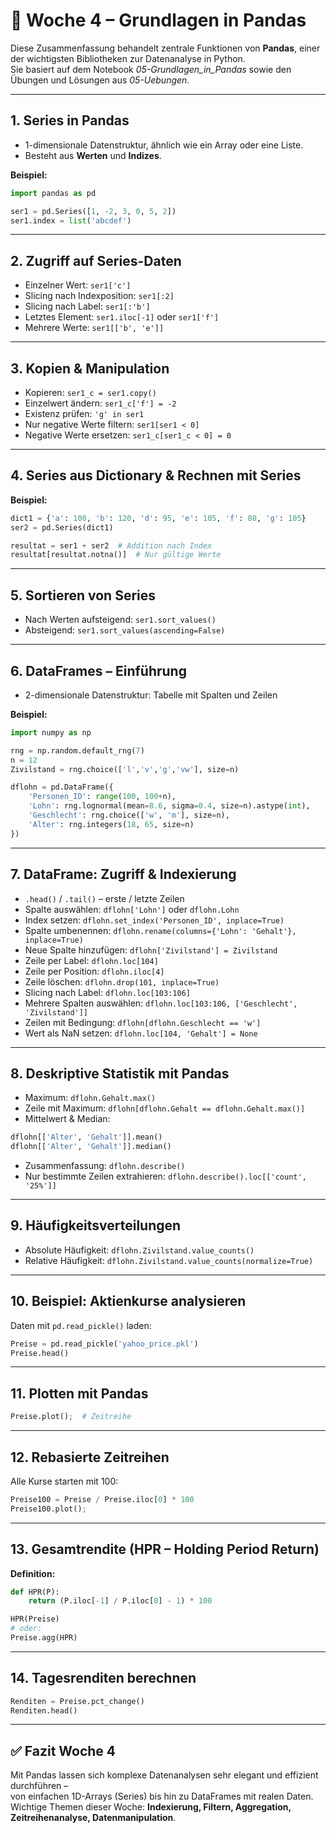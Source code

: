 # 📘 Woche 4 – Grundlagen in Pandas

Diese Zusammenfassung behandelt zentrale Funktionen von **Pandas**, einer der wichtigsten Bibliotheken zur Datenanalyse in Python.  
Sie basiert auf dem Notebook *05-Grundlagen_in_Pandas* sowie den Übungen und Lösungen aus *05-Uebungen*.

---

## 1. Series in Pandas

- 1-dimensionale Datenstruktur, ähnlich wie ein Array oder eine Liste.
- Besteht aus **Werten** und **Indizes**.

**Beispiel:**
```python
import pandas as pd

ser1 = pd.Series([1, -2, 3, 0, 5, 2])
ser1.index = list('abcdef')
```

---

## 2. Zugriff auf Series-Daten

- Einzelner Wert: `ser1['c']`
- Slicing nach Indexposition: `ser1[:2]`
- Slicing nach Label: `ser1[:'b']`
- Letztes Element: `ser1.iloc[-1]` oder `ser1['f']`
- Mehrere Werte: `ser1[['b', 'e']]`

---

## 3. Kopien & Manipulation

- Kopieren: `ser1_c = ser1.copy()`
- Einzelwert ändern: `ser1_c['f'] = -2`
- Existenz prüfen: `'g' in ser1`
- Nur negative Werte filtern: `ser1[ser1 < 0]`
- Negative Werte ersetzen: `ser1_c[ser1_c < 0] = 0`

---

## 4. Series aus Dictionary & Rechnen mit Series

**Beispiel:**
```python
dict1 = {'a': 100, 'b': 120, 'd': 95, 'e': 105, 'f': 80, 'g': 105}
ser2 = pd.Series(dict1)

resultat = ser1 + ser2  # Addition nach Index
resultat[resultat.notna()]  # Nur gültige Werte
```

---

## 5. Sortieren von Series

- Nach Werten aufsteigend: `ser1.sort_values()`
- Absteigend: `ser1.sort_values(ascending=False)`

---

## 6. DataFrames – Einführung

- 2-dimensionale Datenstruktur: Tabelle mit Spalten und Zeilen

**Beispiel:**
```python
import numpy as np

rng = np.random.default_rng(7)
n = 12
Zivilstand = rng.choice(['l','v','g','vw'], size=n)

dflohn = pd.DataFrame({
    'Personen_ID': range(100, 100+n),
    'Lohn': rng.lognormal(mean=8.6, sigma=0.4, size=n).astype(int),
    'Geschlecht': rng.choice(['w', 'm'], size=n),
    'Alter': rng.integers(18, 65, size=n)
})
```

---

## 7. DataFrame: Zugriff & Indexierung

- `.head()` / `.tail()` – erste / letzte Zeilen
- Spalte auswählen: `dflohn['Lohn']` oder `dflohn.Lohn`
- Index setzen: `dflohn.set_index('Personen_ID', inplace=True)`
- Spalte umbenennen: `dflohn.rename(columns={'Lohn': 'Gehalt'}, inplace=True)`
- Neue Spalte hinzufügen: `dflohn['Zivilstand'] = Zivilstand`
- Zeile per Label: `dflohn.loc[104]`
- Zeile per Position: `dflohn.iloc[4]`
- Zeile löschen: `dflohn.drop(101, inplace=True)`
- Slicing nach Label: `dflohn.loc[103:106]`
- Mehrere Spalten auswählen: `dflohn.loc[103:106, ['Geschlecht', 'Zivilstand']]`
- Zeilen mit Bedingung: `dflohn[dflohn.Geschlecht == 'w']`
- Wert als NaN setzen: `dflohn.loc[104, 'Gehalt'] = None`

---

## 8. Deskriptive Statistik mit Pandas

- Maximum: `dflohn.Gehalt.max()`
- Zeile mit Maximum: `dflohn[dflohn.Gehalt == dflohn.Gehalt.max()]`
- Mittelwert & Median:
```python
dflohn[['Alter', 'Gehalt']].mean()
dflohn[['Alter', 'Gehalt']].median()
```
- Zusammenfassung: `dflohn.describe()`
- Nur bestimmte Zeilen extrahieren: `dflohn.describe().loc[['count', '25%']]`

---

## 9. Häufigkeitsverteilungen

- Absolute Häufigkeit: `dflohn.Zivilstand.value_counts()`
- Relative Häufigkeit: `dflohn.Zivilstand.value_counts(normalize=True)`

---

## 10. Beispiel: Aktienkurse analysieren

Daten mit `pd.read_pickle()` laden:

```python
Preise = pd.read_pickle('yahoo_price.pkl')
Preise.head()
```

---

## 11. Plotten mit Pandas

```python
Preise.plot();  # Zeitreihe
```

---

## 12. Rebasierte Zeitreihen

Alle Kurse starten mit 100:
```python
Preise100 = Preise / Preise.iloc[0] * 100
Preise100.plot();
```

---

## 13. Gesamtrendite (HPR – Holding Period Return)

**Definition:**
```python
def HPR(P):
    return (P.iloc[-1] / P.iloc[0] - 1) * 100

HPR(Preise)
# oder:
Preise.agg(HPR)
```

---

## 14. Tagesrenditen berechnen

```python
Renditen = Preise.pct_change()
Renditen.head()
```

---

## ✅ Fazit Woche 4

Mit Pandas lassen sich komplexe Datenanalysen sehr elegant und effizient durchführen –  
von einfachen 1D-Arrays (Series) bis hin zu DataFrames mit realen Daten.  
Wichtige Themen dieser Woche: **Indexierung, Filtern, Aggregation, Zeitreihenanalyse, Datenmanipulation**.
